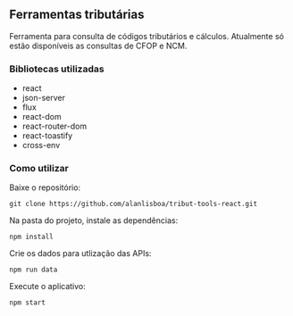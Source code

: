 ## Ferramentas tributárias

Ferramenta para consulta de códigos tributários e cálculos. Atualmente só estão disponíveis as consultas de CFOP e NCM.

### Bibliotecas utilizadas

- react
- json-server
- flux
- react-dom
- react-router-dom
- react-toastify
- cross-env

### Como utilizar

Baixe o repositório:

`git clone https://github.com/alanlisboa/tribut-tools-react.git`

Na pasta do projeto, instale as dependências:

`npm install`

Crie os dados para utlização das APIs:

`npm run data`

Execute o aplicativo:

`npm start`
